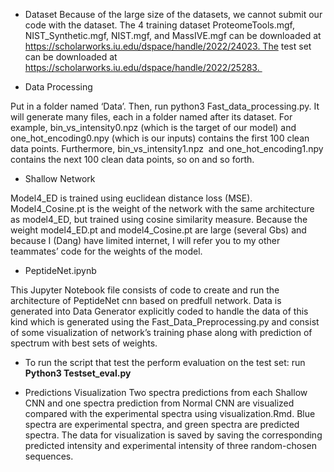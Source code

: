 
* Dataset
Because of the large size of the datasets, we cannot submit our code with the dataset. The 4 training dataset ProteomeTools.mgf, NIST_Synthetic.mgf, NIST.mgf, and MassIVE.mgf can be downloaded at https://scholarworks.iu.edu/dspace/handle/2022/24023. The test set can be downloaded at https://scholarworks.iu.edu/dspace/handle/2022/25283. 

* Data Processing

Put in a folder named ‘Data’. Then, run python3 Fast_data_processing.py. It will generate many files, each in a folder named after its dataset. For example, bin_vs_intensity0.npz (which is the target of our model) and one_hot_encoding0.npy (which is our inputs) contains the first 100 clean data points. Furthermore, bin_vs_intensity1.npz  and one_hot_encoding1.npy contains the next 100 clean data points, so on and so forth. 


* Shallow Network

Model4_ED is trained using euclidean distance loss (MSE). Model4_Cosine.pt is the weight of the network with the same architecture as model4_ED, but trained using cosine similarity measure. Because the weight model4_ED.pt and model4_Cosine.pt are large (several Gbs) and because I (Dang) have limited internet, I will refer you to my other teammates’ code for the weights of the model. 


* PeptideNet.ipynb

This Jupyter Notebook file consists of code to create and run the architecture of PeptideNet cnn based on predfull network. Data is generated into Data Generator explicitly coded to handle the data of this kind which is generated using the Fast_Data_Preprocessing.py and consist of some visualization of network’s training phase along with prediction of spectrum with best sets of weights.

* To run the script that test the perform evaluation on the test set: run **Python3 Testset_eval.py** 

* Predictions Visualization
Two spectra predictions from each Shallow CNN and one spectra prediction from Normal CNN are visualized compared with the experimental spectra using visualization.Rmd. Blue spectra are experimental spectra, and green spectra are predicted spectra. The data for visualization is saved by saving the corresponding predicted intensity and experimental intensity of three random-chosen sequences. 
